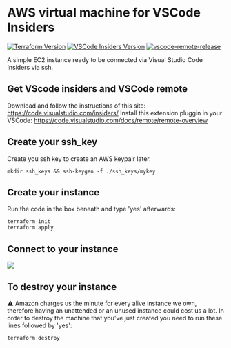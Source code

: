 # AWS virtual machine for VSCode Insiders
[![Terraform Version](https://img.shields.io/badge/Terraform-%3E%3D0.12-blue)](https://github.com/hashicorp/terraform/)
[![VSCode Insiders Version](https://img.shields.io/badge/VScode%20Insiders-%3D%3E1.41.1-green)](https://code.visualstudio.com/insiders/)
[![vscode-remote-release](https://img.shields.io/badge/VScode--remote-doc-brightgreen)](https://code.visualstudio.com/docs/remote/remote-overview)


A simple EC2 instance ready to be connected via Visual Studio Code Insiders via ssh.

## Get VScode insiders and VSCode remote
Download and follow the instructions of this site: https://code.visualstudio.com/insiders/
Install this extension pluggin in your VSCode: https://code.visualstudio.com/docs/remote/remote-overview

## Create your ssh_key
Create you ssh key to create an AWS keypair later.
```
mkdir ssh_keys && ssh-keygen -f ./ssh_keys/mykey
```

## Create your instance
Run the code in the box beneath and type 'yes' afterwards:
```
terraform init
terraform apply
```
## Connect to your instance
![](https://github.com/microsoft/vscode-remote-release/blob/master/docs/images/ssh-readme.gif)

## To destroy your instance
:warning: Amazon charges us the minute for every alive instance we own, therefore having an unattended or an unused instance could cost us a lot. In order to destroy the machine that you've just created you need to run these lines followed by 'yes':
```
terraform destroy
```
